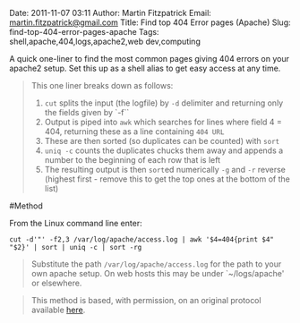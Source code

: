 Date: 2011-11-07 03:11
Author: Martin Fitzpatrick
Email: martin.fitzpatrick@gmail.com
Title: Find top 404 Error pages (Apache)
Slug: find-top-404-error-pages-apache
Tags: shell,apache,404,logs,apache2,web dev,computing

A quick one-liner to find the most common pages giving 404 errors on your apache2 setup. Set this up as a shell alias to get easy access at any time.




>This one liner breaks down as follows:
>
>1. `cut` splits the input (the logfile) by `-d` delimiter and returning only the fields given by `-f``
>2. Output is piped into `awk` which searches for lines where field 4 = 404, returning these as a line containing `404 URL`
>3. These are then sorted (so duplicates can be counted) with `sort`
>4. `uniq -c` counts the duplicates chucks them away and appends a number to the beginning of each row that is left
>5. The resulting output is then `sort`ed numerically `-g` and `-r` reverse (highest first - remove this to get the top ones at the bottom of the list)
>




#Method

From the Linux command line enter:

`cut -d'"' -f2,3 /var/log/apache/access.log | awk '$4=404{print $4" "$2}' | sort | uniq -c | sort -rg`


>Substitute the path `/var/log/apache/access.log` for the path to your own apache setup. On web hosts this may be under `~/logs/apache' or elsewhere.






>This method is based, with permission, on an original protocol available [here](http://i-heart-geek.blogspot.co.uk/2011/10/top-command-line-tips-apache-access-log.html).

